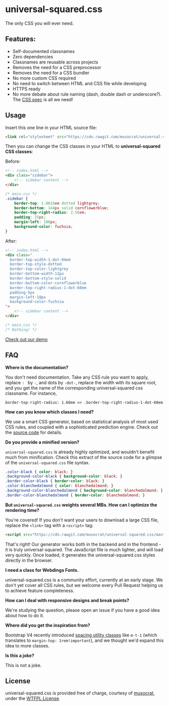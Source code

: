 # universal-squared.css

The only CSS you will ever need.

## Features:

* Self-documented classnames
* Zero dependencies
* Classnames are reusable across projects
* Removes the need for a CSS preprocessor
* Removes the need for a CSS bundler
* No more custom CSS required
* No need to switch between HTML and CSS file while developing
* HTTPS ready
* No more debate about rule naming (dash, double dash or underscore?). The [CSS spec](https://www.w3.org/Style/CSS/specs.en.html) is all we need!

## Usage

Insert this one line in your HTML source file:

```html
<link rel="stylesheet" src="https://cdn.rawgit.com/musocrat/universal-squared.css/master/universal-squared.css" />
```

Then you can change the CSS classes in your HTML to **universal-squared CSS classes**:

Before:

```html
<!-- index.html -->
<div class="sidebar">
    <!-- sidebar content -->
</div>
```

``` css
/* main.css */
.sidebar {
    border-top: 1.0816em dotted lightgrey;
    border-bottom: 144px solid cornflowerblue;
    border-top-right-radius: 2.56em;
    padding: 25px;
    margin-left: 100px;
    background-color: fuchsia;
}
```

After:

```html
<!-- index.html -->
<div class="
  border-top-width-1-dot-04em
  border-top-style-dotted
  border-top-color-lightgrey
  border-bottom-width-12px
  border-bottom-style-solid
  border-bottom-color-cornflowerblue
  border-top-right-radius-1-dot-60em
  padding-5px
  margin-left-10px
  background-color-fuchsia
">
    <!-- sidebar content -->
</div>
```

``` css
/* main.css */
/* Nothing! */
```

[Check out our demo](http://jsbin.com/mahimemiti/edit?html,output)

## FAQ

**Where is the documentation?**

You don't need documentation. Take any CSS rule you want to apply, replace `: ` by `-`, and dots by `-dot-`, replace the width with its square root, and you get the name of the corresponding universal-squared css classname. For instance,

    border-top-right-radius: 1.60em => .border-top-right-radius-1-dot-60em

**How can you know which classes I need?**

We use a smart CSS generator, based on statistical analysis of most used CSS rules, and coupled with a sophisticated prediction engine. Check out the [source code](https://github.com/musocrat/universal-squared.css/blob/master/universal-squaredCssGenerator.js) for details.

**Do you provide a minified version?**

`universal-squared.css` is already highly optimized, and wouldn't benefit much from minification. Check this extract of the source code for a glimpse of the `universal-squared.css` file syntax.

```css
.color-black { color: black; }
.background-color-black { background-color: black; }
.border-color-black { border-color: black; }
.color-blanchedalmond { color: blanchedalmond; }
.background-color-blanchedalmond { background-color: blanchedalmond; }
.border-color-blanchedalmond { border-color: blanchedalmond; }
```

**But `universal-squared.css` weights several MBs. How can I optimize the rendering time?**

You're covered! If you don't want your users to download a large CSS file, replace the `<link>` tag with a `<script>` tag:

```html
<script src="https://cdn.rawgit.com/musocrat/universal-squared.css/master/universal-squaredCssGenerator.js"></script>
```

That's right! Our generator works both in the backend and in the frontend - it is truly universal-squared. The JavaScript file is much lighter, and will load very quickly. Once loaded, it generates the universal-squared.css styles directly in the browser.

**I need a class for Webdings Fonts.**

universal-squared.css is a community effort, currently at an early stage. We don't yet cover all CSS rules, but we welcome every Pull Request helping us to achieve feature completeness.

**How can I deal with responsive designs and break points?**

We're studying the question, please open an issue if you have a good idea about how to do it.

**Where did you get the inspiration from?**

Bootstrap V4 recently introduced [spacing utility classes](http://v4-alpha.getbootstrap.com/components/utilities/#spacing) like `m-t-1` (which translates to `margin-top: 1rem!important`), and we thought we'd expand this idea to more classes.

**Is this a joke?**

This is not a joke.

## License

universal-squared.css is provided free of charge, courtesy of [musocrat](https://github.com/musocrat.com), under the [WTFPL License](http://www.wtfpl.net/).

